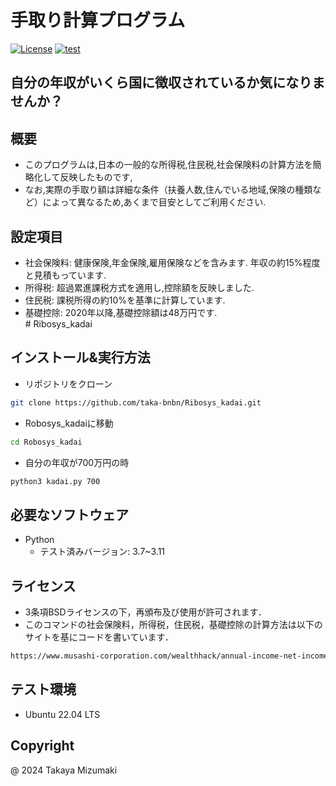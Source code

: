 # 手取り計算プログラム
[![License](https://img.shields.io/badge/License-BSD_3--Clause-blue.svg)](https://opensource.org/licenses/BSD-3-Clause)
[![test](https://github.com/taka-bnbn/Ribosys_kadai/actions/workflows/test.yml/badge.svg)](https://github.com/taka-bnbn/Ribosys_kadai/actions/workflows/test.yml)
## 自分の年収がいくら国に徴収されているか気になりませんか？

## 概要

- このプログラムは,日本の一般的な所得税,住民税,社会保険料の計算方法を簡略化して反映したものです,<br>
- なお,実際の手取り額は詳細な条件（扶養人数,住んでいる地域,保険の種類など）によって異なるため,あくまで目安としてご利用ください.<br>

## 設定項目

- 社会保険料: 健康保険,年金保険,雇用保険などを含みます. 年収の約15%程度と見積もっています.<br>
- 所得税:     超過累進課税方式を適用し,控除額を反映しました.<br>
- 住民税:     課税所得の約10%を基準に計算しています.<br>
- 基礎控除:   2020年以降,基礎控除額は48万円です.<br># Ribosys_kadai

## インストール&実行方法


- リポジトリをクローン
```bash
git clone https://github.com/taka-bnbn/Ribosys_kadai.git
```
- Robosys_kadaiに移動
```bash
cd Robosys_kadai
```
- 自分の年収が700万円の時

```bash
python3 kadai.py 700
```

## 必要なソフトウェア
- Python
  - テスト済みバージョン: 3.7~3.11

## ライセンス

- 3条項BSDライセンスの下，再頒布及び使用が許可されます．
- このコマンドの社会保険料，所得税，住民税，基礎控除の計算方法は以下のサイトを基にコードを書いています．
```bash
https://www.musashi-corporation.com/wealthhack/annual-income-net-income
```

## テスト環境
- Ubuntu 22.04 LTS


## Copyright

@ 2024 Takaya Mizumaki

